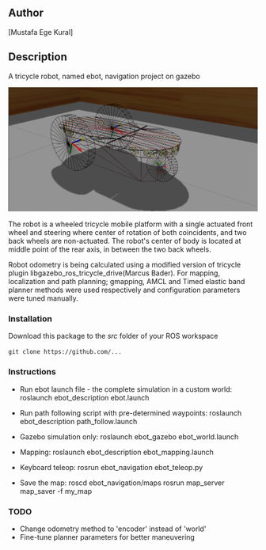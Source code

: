 ## **Author**
[Mustafa Ege Kural]

## **Description**
A tricycle robot, named ebot, navigation project on gazebo

<p align="center">
 <img src="./images/robot_joints.png">
</p>

The robot is a wheeled tricycle mobile platform with a single actuated front wheel and steering where center of rotation of both coincidents, and two back wheels are non-actuated. The robot's center of body is located at middle point of the rear axis, in between the two back wheels.

Robot odometry is being calculated using a modified version of tricycle plugin libgazebo_ros_tricycle_drive(Marcus Bader). For mapping, localization and path planning; gmapping, AMCL and Timed elastic band planner methods were used respectively and configuration parameters were tuned manually.

### **Installation** 
Download this package to the _src_ folder of your ROS workspace

```git clone https://github.com/...```


### **Instructions**
- Run ebot launch file - the complete simulation in a custom world:
roslaunch ebot_description ebot.launch

- Run path following script with pre-determined waypoints:
roslaunch ebot_description path_follow.launch


- Gazebo simulation only:
roslaunch ebot_gazebo ebot_world.launch

- Mapping:
roslaunch ebot_description ebot_mapping.launch

- Keyboard teleop:
rosrun ebot_navigation ebot_teleop.py

- Save the map:
roscd ebot_navigation/maps
rosrun map_server map_saver -f my_map



### TODO ###

- Change odometry method to 'encoder' instead of 'world'
- Fine-tune planner parameters for better maneuvering
